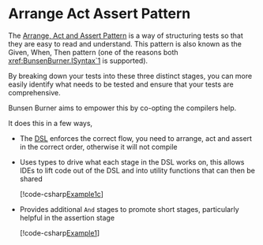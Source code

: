 # Arrange Act Assert Pattern

The [Arrange, Act and Assert Pattern](https://learn.microsoft.com/en-us/dotnet/core/testing/unit-testing-best-practices)
is a way of structuring tests so that
they are easy to read and understand. This pattern is also known as the Given,
When, Then pattern (one of the reasons both <xref:BunsenBurner.ISyntax`1> is
supported).

By breaking down your tests into these three distinct stages, you can more
easily identify what needs to be tested and ensure that your tests are
comprehensive.

Bunsen Burner aims to empower this by co-opting the compilers help.

It does this in a few ways,

* The [DSL](xref:BunsenBurner.TestBuilder`1) enforces the correct flow, you need
  to arrange, act and assert in the correct order, otherwise it will not compile
* Uses types to drive what each stage in the DSL works on, this allows IDEs to
  lift code out of the DSL and into utility functions that can then be shared

  [!code-csharp[Example1c](../../BunsenBurner.Tests/Examples/GettingStarted.cs#Example1c)]

* Provides additional `And` stages to promote short stages,
  particularly helpful in the assertion stage

  [!code-csharp[Example1](../../BunsenBurner.Tests/Examples/ArrangeActAssert.cs#Example1)]
